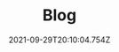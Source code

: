 ---
title: "Blog"
date: 2021-09-29T20:10:04.754Z
description: This is a post testing local backend - Blog
---